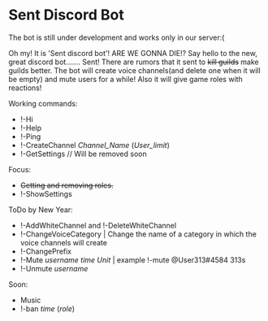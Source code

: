 # Sent Discord Bot

The bot is still under development and works only in our server:(


Oh my! It is 'Sent discord bot'! ARE WE GONNA DIE!?
Say hello to the new, great discord bot....... Sent!
There are rumors that it sent to ~~kill guilds~~ make guilds better.
The bot will create voice channels(and delete one when it will be empty) and mute users for a while!
Also it will give game roles with reactions!


Working commands:
- !-Hi
- !-Help
- !-Ping
- !-CreateChannel *Channel_Name* (*User_limit*)
- !-GetSettings // Will be removed soon


Focus:
- ~~Getting and removing roles.~~
- !-ShowSettings


ToDo by New Year:
- !-AddWhiteChannel and !-DeleteWhiteChannel
- !-ChangeVoiceCategory | Change the name of a category in which the voice channels will create
- !-ChangePrefix
- !-Mute  *username*  *time* *Unit* | example !-mute @User313#4584 313s
- !-Unmute *username*


Soon:
- Music
- !-ban *time* (*role*)
